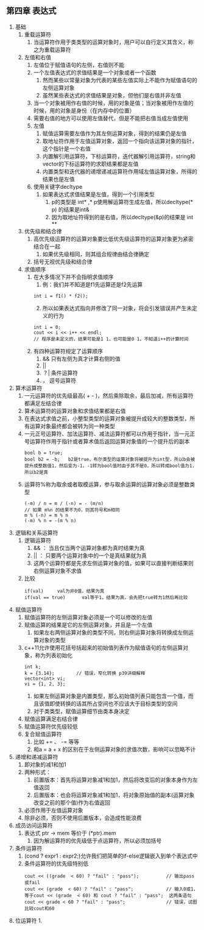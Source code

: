 ## 第四章 表达式
1. 基础
   1. 重载运算符
      1. 当运算符作用于类类型的运算对象时，用户可以自行定义其含义，称之为重载运算符
   2. 左值和右值
      1. 左值位于赋值语句的左侧，右值则不能
      2. 一个左值表达式的求值结果是一个对象或者一个函数
         1. 然而某些以常量对象为代表的某些左值实际上不能作为赋值语句的左侧运算对象
         2. 虽然某些表达式的求值结果是对象，但他们是右值并非左值
      3. 当一个对象被用作右值的时候，用的对象是值；当对象被用作左值的时候，用的对象是身份（在内存中的位置）
      4. 需要右值的地方可以使用左值替代，但是不能把右值当成左值使用
      5. 左值
         1. 赋值运算需要左值作为其左侧运算对象，得到的结果仍是左值
         2. 取地址符作用于左值运算对象，返回一个指向该运算对象的指针，这个指针是一个右值
         3. 内置解引用运算符，下标运算符，迭代器解引用运算符，string和vector的下标运算符的求职结果都是左值
         4. 内置类型和迭代器的递增递减运算符作用域左值运算对象，所得的结果也是左值
      6. 使用关键字decltype
         1. 如果表达式求值结果是左值，得到一个引用类型
            1. p的类型是 int* ,* p使用解运算符生成左值，所以decltype(* p) 的结果是int&
            2. 因为取地址符得到的是右值，所以decltype(&p)的结果是 int **
   3. 优先级和结合律
      1. 高优先级运算符的运算对象要比低优先级运算符的运算对象更为紧密结合在一起
         1. 如果优先级相同，则其组合规律由结合律确定
      2. 括号无视优先级和结合律
   4. 求值顺序 
      1. 在大多情况下并不会指明求值顺序
         1. 例：我们并不知道是f1先运算还是f2先运算
          ```
          int i = f1() * f2();
          ```
         2. 所以如果表达式指向并修改了同一对象，将会引发错误并产生未定义的行为
          ```
          int i = 0;
          cout << i << i++ << endl;
          // 程序是未定义的，结果可能是1 1，也可能是0 1，不知道i++的计算时间
          ```
      2. 有四种运算符规定了运算顺序
         1. &&  只有左侧为真才计算右侧的值
         2. || 
         3. ？|   条件运算符
         4. ，    逗号运算符
2. 算术运算符 
   1. 一元运算符的优先级最高( + - )，然后乘除取余，最后加减，所有运算符都满足左结合律
   2. 算术运算符的运算对象和求值结果都是右值
   3. 在表达式求值之前，小整型类型的运算对象被提升成较大的整数类型，所有运算对象最终都会被转为同一种类型
   4. 一元正号运算符、加法运算符、减法运算符都可以作用于指针，当一元正号运算符作用于指针或者算术值后返回运算对象值的一个提升后的副本
      ```
      bool b = true;
      bool b2 = -b;   b2是true，布尔类型的运算对象将被提升为int型，所以b会被提升成整数值1，然后变为-1，-1转为bool值时由于其不是0，所以转成bool值为1，所以b2是真
      ```
   5. 运算符%称为取余或者取模运算，参与取余运算的运算对象必须是整数类型
      ```
      (-m) / n = m / (-n) = - (m/n)
      // 如果 m%n 的结果不为0，则其符号和m相同
      m % (-n) = m % n
      (-m) % n = -(m % n)
      ```
3. 逻辑和关系运算符
   1. 逻辑运算符
      1. && ： 当且仅当两个运算对象都为真时结果为真
      2. || ： 只要两个运算对象中的一个是真结果就为真
      3. 这两个运算符都是先求左侧运算对象的值，如果可以直接判断结果则右侧运算对象不求值
   2. 比较
      ```
      if(val)     val为非0值，结果为真
      if(val == true)      val等于1，结果为真，会先把true转为1然后再比较
      ```
4. 赋值运算符
   1. 赋值运算符的左侧运算对象必须是一个可以修改的左值
   2. 赋值运算的结果是它的左侧运算对象，并且是一个左值
      1. 如果左右两侧运算对象的类型不同，则右侧运算对象将转换成左侧运算对象的类型
   3. c++11允许使用花括号括起来的初始值列表作为赋值语句的左侧运算对象，称为列表初始化
      ```
      int k;
      k = {3.14};        // 错误，窄化转换 p39详细解释
      vector<int> vi;
      vi = {1, 2, 3};
      ```
      1. 如果左侧运算对象是内置类型，那么初始值列表只能包含一个值，而且该值即使转换的话其所占空间也不应该大于目标类型的空间
      2. 对于类类型，赋值运算细节由类本身决定
   4. 赋值运算满足右结合律
   5. 赋值运算符优先级较低
   6. 复合赋值运算符
      1. 比如 += 、 -= 等等
      2. 和a = a + x 的区别在于左侧运算对象的求值次数，影响可以忽略不计
5. 递增和递减运算符
   1. 即对象的减1和加1
   2. 两种形式：
      1. 前置版本：首先将运算对象减1和加1，然后将改变后的对象本身作为左值返回
      2. 后置版本：也会将运算对象减1和加1，将对象原始值的副本(运算对象改变之前的那个值)作为右值返回
   3. 必须作用于左值运算对象
   4. 除非必须，否则不使用后置版本，会造成性能浪费
6. 成员访问运算符
   1. 表达式 ptr -> mem 等价于 (*ptr).mem
      1. 因为解运算符的优先级低于点运算符，所以必须加括号
7. 条件运算符
   1. (cond ? expr1 : expr2;)允许我们把简单的if-else逻辑嵌入到单个表达式中
   2. 条件运算符的优先级特别低
      ```
      cout << ((grade  < 60) ? "fail" : "pass");          // 输出pass或fail
      cout << (grade  < 60) ? "fail" : "pass";            // 输入0或1，等于cout << (grade  < 60) 和 cout ? "fail" : "pass";  这两条语句
      cout << grade < 60 ? "fail" : "pass";               // 错误，试图比较cout和60
      ```
8. 位运算符
   1. 